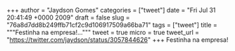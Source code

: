 
+++
author = "Jaydson Gomes"
categories = ["tweet"]
date = "Fri Jul 31 20:41:49 +0000 2009"
draft = false
slug = "76a8d7dd8b249ffb71cf2c9d106917509a66ba71"
tags = ["tweet"]
title = """Festinha na empresa!..."""
tweet = true
micro = true
tweet_url = "https://twitter.com/jaydson/status/3057844626"
+++
Festinha na empresa!
